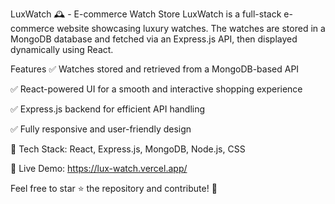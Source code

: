 LuxWatch 🕰️ - E-commerce Watch Store
LuxWatch is a full-stack e-commerce website showcasing luxury watches. The watches are stored in a MongoDB database and fetched via an Express.js API, then displayed dynamically using React.

Features
✅ Watches stored and retrieved from a MongoDB-based API

✅ React-powered UI for a smooth and interactive shopping experience

✅ Express.js backend for efficient API handling

✅ Fully responsive and user-friendly design

🔗 Tech Stack: React, Express.js, MongoDB, Node.js, CSS

🚀 Live Demo: https://lux-watch.vercel.app/


Feel free to star ⭐ the repository and contribute! 🚀
